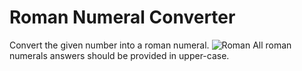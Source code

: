 # Roman Numeral Converter

Convert the given number into a roman numeral.
![Roman](https://user-images.githubusercontent.com/111045472/226446368-fd520e2b-ab5e-4220-baef-5fd67ef2a747.PNG)
All roman numerals answers should be provided in upper-case.
